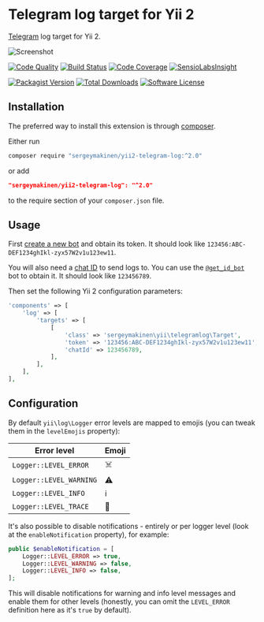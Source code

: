 # Telegram log target for Yii 2

[Telegram](https://telegram.org) log target for Yii 2.

![Screenshot](docs/README.png)

[![Code Quality](https://img.shields.io/scrutinizer/g/sergeymakinen/yii2-telegram-log.svg?style=flat-square)](https://scrutinizer-ci.com/g/sergeymakinen/yii2-telegram-log) [![Build Status](https://img.shields.io/travis/sergeymakinen/yii2-telegram-log.svg?style=flat-square)](https://travis-ci.org/sergeymakinen/yii2-telegram-log) [![Code Coverage](https://img.shields.io/codecov/c/github/sergeymakinen/yii2-telegram-log.svg?style=flat-square)](https://codecov.io/gh/sergeymakinen/yii2-telegram-log) [![SensioLabsInsight](https://img.shields.io/sensiolabs/i/8b4f3236-7c78-42d1-8355-54605598d941.svg?style=flat-square)](https://insight.sensiolabs.com/projects/8b4f3236-7c78-42d1-8355-54605598d941)

[![Packagist Version](https://img.shields.io/packagist/v/sergeymakinen/yii2-telegram-log.svg?style=flat-square)](https://packagist.org/packages/sergeymakinen/yii2-telegram-log) [![Total Downloads](https://img.shields.io/packagist/dt/sergeymakinen/yii2-telegram-log.svg?style=flat-square)](https://packagist.org/packages/sergeymakinen/yii2-telegram-log) [![Software License](https://img.shields.io/badge/license-MIT-brightgreen.svg?style=flat-square)](LICENSE)

## Installation

The preferred way to install this extension is through [composer](https://getcomposer.org/download/).

Either run

```bash
composer require "sergeymakinen/yii2-telegram-log:^2.0"
```

or add

```json
"sergeymakinen/yii2-telegram-log": "^2.0"
```

to the require section of your `composer.json` file.

## Usage

First [create a new bot](https://core.telegram.org/bots#6-botfather) and obtain its token. It should look like `123456:ABC-DEF1234ghIkl-zyx57W2v1u123ew11`.

You will also need a [chat ID](https://stackoverflow.com/questions/31078710/how-to-obtain-telegram-chat-id-for-a-specific-user) to send logs to. You can use the [`@get_id_bot`](https://telegram.me/get_id_bot) bot to obtain it. It should look like `123456789`.

Then set the following Yii 2 configuration parameters:

```php
'components' => [
    'log' => [
        'targets' => [
            [
                'class' => 'sergeymakinen\yii\telegramlog\Target',
                'token' => '123456:ABC-DEF1234ghIkl-zyx57W2v1u123ew11',
                'chatId' => 123456789,
            ],
        ],
    ],
],
```

## Configuration

By default `yii\log\Logger` error levels are mapped to emojis (you can tweak them in the `levelEmojis` property):

| Error level | Emoji
| --- | ---
`Logger::LEVEL_ERROR` | ☠️
`Logger::LEVEL_WARNING` | ⚠️
`Logger::LEVEL_INFO` | ℹ️
`Logger::LEVEL_TRACE` | 📝

It's also possible to disable notifications - entirely or per logger level (look at the `enableNotification` property), for example:

```php
public $enableNotification = [
    Logger::LEVEL_ERROR => true,
    Logger::LEVEL_WARNING => false,
    Logger::LEVEL_INFO => false,
];
```

This will disable notifications for warning and info level messages and enable them for other levels (honestly, you can omit the `LEVEL_ERROR` definition here as it's `true` by default).
